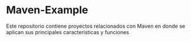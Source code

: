 # Maven-Example
Este repositorio contiene proyectos relacionados con Maven en donde se aplican sus principales características y funciones
